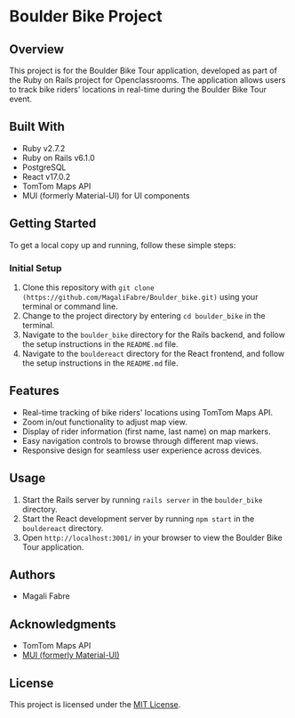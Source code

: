 # Boulder Bike Project

## Overview

This project is for the Boulder Bike Tour application, developed as part of the Ruby on Rails project for Openclassrooms. The application allows users to track bike riders' locations in real-time during the Boulder Bike Tour event.

## Built With

- Ruby v2.7.2
- Ruby on Rails v6.1.0
- PostgreSQL
- React v17.0.2
- TomTom Maps API
- MUI (formerly Material-UI) for UI components

## Getting Started

To get a local copy up and running, follow these simple steps:

### Initial Setup

1. Clone this repository with `git clone (https://github.com/MagaliFabre/Boulder_bike.git)` using your terminal or command line.
2. Change to the project directory by entering `cd boulder_bike` in the terminal.
3. Navigate to the `boulder_bike` directory for the Rails backend, and follow the setup instructions in the `README.md` file.
4. Navigate to the `bouldereact` directory for the React frontend, and follow the setup instructions in the `README.md` file.

## Features

- Real-time tracking of bike riders' locations using TomTom Maps API.
- Zoom in/out functionality to adjust map view.
- Display of rider information (first name, last name) on map markers.
- Easy navigation controls to browse through different map views.
- Responsive design for seamless user experience across devices.

## Usage

1. Start the Rails server by running `rails server` in the `boulder_bike` directory.
2. Start the React development server by running `npm start` in the `bouldereact` directory.
3. Open `http://localhost:3001/` in your browser to view the Boulder Bike Tour application.


## Authors

- Magali Fabre

## Acknowledgments

- TomTom Maps API
- [MUI (formerly Material-UI)](https://mui.com/)

## License

This project is licensed under the [MIT License](LICENSE).
